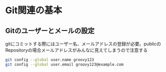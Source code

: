 # Git関連の基本

## Gitのユーザーとメールの設定
gitにコミットする際にはユーザー名、メールアドレスの登録が必要。publicのRepositoryの場合メールアドレスがみんなに見えてしまうので注意する

```bash
git config --global user.name groovy123
git config --global user.email groovy123@example.com
```